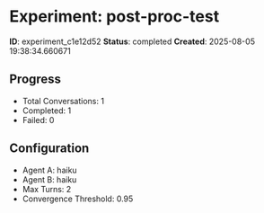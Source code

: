 # Experiment: post-proc-test

**ID**: experiment_c1e12d52
**Status**: completed
**Created**: 2025-08-05 19:38:34.660671

## Progress

- Total Conversations: 1
- Completed: 1
- Failed: 0

## Configuration

- Agent A: haiku
- Agent B: haiku
- Max Turns: 2
- Convergence Threshold: 0.95
